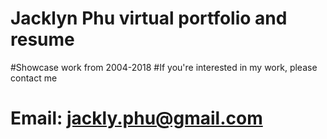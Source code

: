 # Jacklyn Phu virtual portfolio and resume

#Showcase work from 2004-2018
#If you're interested in my work, please contact me 
# Email: jackly.phu@gmail.com
